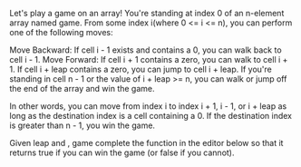 
Let's play a game on an array! You're standing at index 0 of an n-element array named game. 
From some index i(where 0 <= i <= n), you can perform one of the following moves:

Move Backward: If cell i - 1 exists and contains a 0, you can walk back to cell i - 1.
Move Forward:
If cell i + 1 contains a zero, you can walk to cell i + 1.
If cell i + leap contains a zero, you can jump to cell i + leap.
If you're standing in cell n - 1 or the value of i + leap >= n, you can walk or jump off the end of the array and win the game.

In other words, you can move from index i to index i + 1, i - 1, or i + leap as long as the destination index is 
a cell containing a 0. If the destination index is greater than n - 1, you win the game.

Given leap and , game complete the function in the editor below so that it returns true if you can win the 
game (or false if you cannot).
